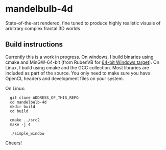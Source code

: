 # mandelbulb-4d
State-of-the-art rendered, fine tuned to produce highly realistic visuals of arbitrary complex fractal 3D worlds

## Build instructions

Currently this is a work in progress. On windows, I build binaries using cmake and
MinGW-64-bit (from RubenVB for
[64-bit Windows target](http://sourceforge.net/projects/mingw-w64/files/Toolchains)).
On Linux, I build using cmake and the GCC collection. Most libraries are included
as part of the source. You only need to make sure you have OpenCL headers and
development files on your system.

On Linux:

```
  git clone ADDRESS_OF_THIS_REPO
  cd mandelbulb-4d
  mkdir build
  cd build

  cmake ../src2
  make -j 4

  ./simple_window
```

Cheers!
